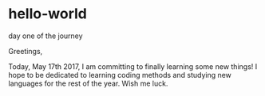 # hello-world
day one of the journey

Greetings,

Today, May 17th 2017, I am committing to finally learning some new things! 
I hope to be dedicated to learning coding methods and studying new languages for the rest of the year. Wish me luck.
